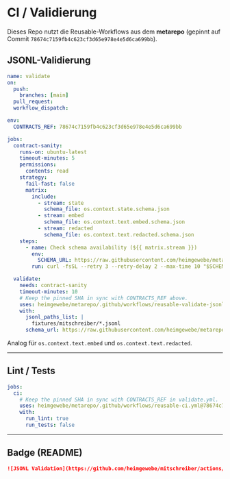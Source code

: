 # CI / Validierung

Dieses Repo nutzt die Reusable-Workflows aus dem **metarepo** (gepinnt auf Commit `78674c7159fb4c623cf3d65e978e4e5d6ca699bb`).

## JSONL-Validierung

```yaml
name: validate
on:
  push:
    branches: [main]
  pull_request:
  workflow_dispatch:

env:
  CONTRACTS_REF: 78674c7159fb4c623cf3d65e978e4e5d6ca699bb

jobs:
  contract-sanity:
    runs-on: ubuntu-latest
    timeout-minutes: 5
    permissions:
      contents: read
    strategy:
      fail-fast: false
      matrix:
        include:
          - stream: state
            schema_file: os.context.state.schema.json
          - stream: embed
            schema_file: os.context.text.embed.schema.json
          - stream: redacted
            schema_file: os.context.text.redacted.schema.json
    steps:
      - name: Check schema availability (${{ matrix.stream }})
        env:
          SCHEMA_URL: https://raw.githubusercontent.com/heimgewebe/metarepo/${{ env.CONTRACTS_REF }}/contracts/${{ matrix.schema_file }}
        run: curl -fsSL --retry 3 --retry-delay 2 --max-time 10 "$SCHEMA_URL" >/dev/null

  validate:
    needs: contract-sanity
    timeout-minutes: 10
    # Keep the pinned SHA in sync with CONTRACTS_REF above.
    uses: heimgewebe/metarepo/.github/workflows/reusable-validate-jsonl.yml@78674c7159fb4c623cf3d65e978e4e5d6ca699bb
    with:
      jsonl_paths_list: |
        fixtures/mitschreiber/*.jsonl
      schema_url: https://raw.githubusercontent.com/heimgewebe/metarepo/${{ env.CONTRACTS_REF }}/contracts/os.context.state.schema.json
```

Analog für `os.context.text.embed` und `os.context.text.redacted`.

---

## Lint / Tests

```yaml
jobs:
  ci:
    # Keep the pinned SHA in sync with CONTRACTS_REF in validate.yml.
    uses: heimgewebe/metarepo/.github/workflows/reusable-ci.yml@78674c7159fb4c623cf3d65e978e4e5d6ca699bb
    with:
      run_lint: true
      run_tests: false
```

---

## Badge (README)

```md
![JSONL Validation](https://github.com/heimgewebe/mitschreiber/actions/workflows/validate.yml/badge.svg)
```
